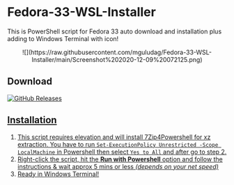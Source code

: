 # Fedora-33-WSL-Installer
This is PowerShell script for Fedora 33 auto download and installation plus adding to Windows Terminal with icon!

<center>
![](https://raw.githubusercontent.com/mguludag/Fedora-33-WSL-Installer/main/Screenshot%202020-12-09%20072125.png)
</center>

## Download
<a href="https://github.com/mguludag/Fedora-33-WSL-Installer/releases/download/1.0/fedora-33_wsl_install.ps1"><img alt="GitHub Releases" src="https://img.shields.io/github/downloads/mguludag/Fedora-33-WSL-Installer/latest/total?label=Download%20Script&style=for-the-badge">

## Installation
1. This script requires elevation and will install 7Zip4Powershell for xz extraction. You have to run `Set-ExecutionPolicy Unrestricted -Scope LocalMachine` in Powershell then select `Yes to All` and after go to step 2.
2. Right-click the script, hit the **Run with Powershell** option and follow the instructions & wait approx 5 mins or less *(depends on your net speed)*
3. Ready in Windows Terminal!
